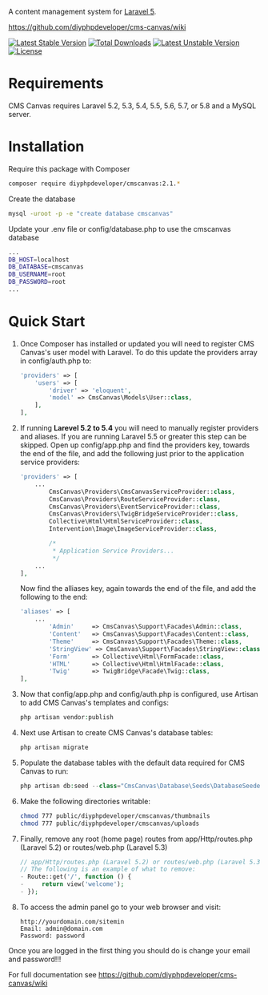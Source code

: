 A content management system for [Laravel 5](http://laravel.com/).

https://github.com/diyphpdeveloper/cms-canvas/wiki

[![Latest Stable Version](https://poser.pugx.org/diyphpdeveloper/cmscanvas/v/stable)](https://packagist.org/packages/diyphpdeveloper/cmscanvas)
[![Total Downloads](https://poser.pugx.org/diyphpdeveloper/cmscanvas/downloads)](https://packagist.org/packages/diyphpdeveloper/cmscanvas)
[![Latest Unstable Version](https://poser.pugx.org/diyphpdeveloper/cmscanvas/v/unstable)](https://packagist.org/packages/diyphpdeveloper/cmscanvas)
[![License](https://poser.pugx.org/diyphpdeveloper/cmscanvas/license)](https://packagist.org/packages/diyphpdeveloper/cmscanvas)

# Requirements

CMS Canvas requires Laravel 5.2, 5.3, 5.4, 5.5, 5.6, 5.7, or 5.8 and a MySQL server.

# Installation

Require this package with Composer

```bash
composer require diyphpdeveloper/cmscanvas:2.1.*
```

Create the database

```bash
mysql -uroot -p -e "create database cmscanvas"
```

Update your .env file or config/database.php to use the cmscanvas database

```bash
...
DB_HOST=localhost
DB_DATABASE=cmscanvas
DB_USERNAME=root
DB_PASSWORD=root
...
```

# Quick Start

1. Once Composer has installed or updated you will need to register CMS Canvas's user model with Laravel. To do this update the providers array in config/auth.php to:

    ```php
    'providers' => [
        'users' => [
            'driver' => 'eloquent',
            'model' => CmsCanvas\Models\User::class,
        ],
    ],
    ```

2. If running **Larevel 5.2 to 5.4** you will need to manually register providers and aliases. If you are running Laravel 5.5 or greater this step can be skipped. Open up config/app.php and find the providers key, towards the end of the file, and add the following just prior to the application service providers:

    ```php
    'providers' => [
        ...
            CmsCanvas\Providers\CmsCanvasServiceProvider::class,
            CmsCanvas\Providers\RouteServiceProvider::class,
            CmsCanvas\Providers\EventServiceProvider::class,
            CmsCanvas\Providers\TwigBridgeServiceProvider::class,
            Collective\Html\HtmlServiceProvider::class,
            Intervention\Image\ImageServiceProvider::class,

            /*
             * Application Service Providers...
             */
        ...
    ],
    ```

    Now find the alliases key, again towards the end of the file, and add the following to the end:

    ```php
    'aliases' => [
        ...
            'Admin'     => CmsCanvas\Support\Facades\Admin::class,
            'Content'   => CmsCanvas\Support\Facades\Content::class,
            'Theme'     => CmsCanvas\Support\Facades\Theme::class,
            'StringView' => CmsCanvas\Support\Facades\StringView::class,
            'Form'      => Collective\Html\FormFacade::class,
            'HTML'      => Collective\Html\HtmlFacade::class,
            'Twig'      => TwigBridge\Facade\Twig::class,
    ],
    ```

3. Now that config/app.php and config/auth.php is configured, use Artisan to add CMS Canvas's templates and configs:

    ```php
    php artisan vendor:publish
    ```

4. Next use Artisan to create CMS Canvas's database tables:

    ```php
    php artisan migrate
    ```

5. Populate the database tables with the default data required for CMS Canvas to run:

    ```php
    php artisan db:seed --class="CmsCanvas\Database\Seeds\DatabaseSeeder"
    ```

6. Make the following directories writable:

    ```bash
    chmod 777 public/diyphpdeveloper/cmscanvas/thumbnails
    chmod 777 public/diyphpdeveloper/cmscanvas/uploads
    ```

7. Finally, remove any root (home page) routes from app/Http/routes.php (Laravel 5.2) or routes/web.php (Laravel 5.3)

    ```php
    // app/Http/routes.php (Laravel 5.2) or routes/web.php (Laravel 5.3)
    // The following is an example of what to remove:
    - Route::get('/', function () {
    -     return view('welcome');
    - });
    ```

8. To access the admin panel go to your web browser and visit:

    ```
    http://yourdomain.com/sitemin
    Email: admin@domain.com
    Password: password
    ```

Once you are logged in the first thing you should do is change your email and password!!!

For full documentation see https://github.com/diyphpdeveloper/cms-canvas/wiki
